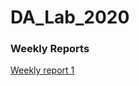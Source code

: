 # DA_Lab_2020

### Weekly Reports
[Weekly report 1](https://github.com/Alex-Elias/DA_Lab_2020/blob/master/documentation/weeklyreport1.md)
